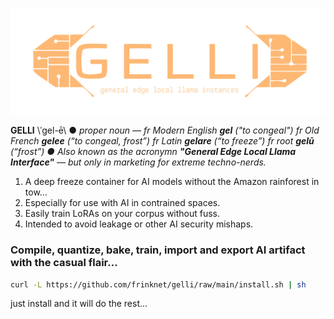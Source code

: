 ![logo](logo.svg)

**GELLI** \ˈgel-ē\ ● *proper noun* — *fr Modern English **gel** ("to congeal") fr Old French **gelee** (“to congeal, frost”) fr Latin **gelare** (“to freeze”) fr root **gelū** (“frost”) ● Also known as the acronymn **"General Edge Local Llama Interface"**  — but only in marketing for extreme techno-nerds.*

1. A deep freeze container for AI models without the Amazon rainforest in tow...
2. Especially for use with AI in contrained spaces.
3. Easily train LoRAs on your corpus without fuss.
4. Intended to avoid leakage or other AI security mishaps.

### Compile, quantize, bake, train, import and export AI artifact with the casual flair...

```bash
curl -L https://github.com/frinknet/gelli/raw/main/install.sh | sh
```

just install and it will do the rest...
